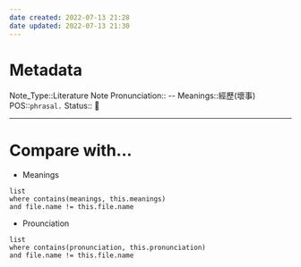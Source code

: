 ```yaml
---
date created: 2022-07-13 21:28
date updated: 2022-07-13 21:30
---
```


# Metadata

Note_Type::Literature Note
Pronunciation:: --
Meanings::經歷(壞事)
POS::`phrasal.`
Status:: 👶

---

# Compare with...

- Meanings

```dataview
list
where contains(meanings, this.meanings)
and file.name != this.file.name
```

- Prounciation

```dataview
list
where contains(pronunciation, this.pronunciation)
and file.name != this.file.name
```
